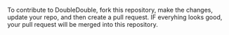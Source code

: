 To contribute to DoubleDouble, fork this repository, make the changes, update your repo, and then create a pull request. IF everyhing looks good, your pull request will be merged into this repository.
